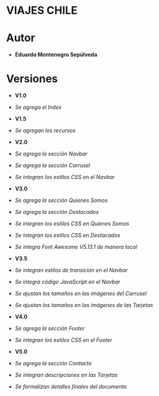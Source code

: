 # VIAJES CHILE

# Autor

* **Eduardo Montenegro Sepúlveda**

# Versiones

* **V1.0**

* *Se agrega el Index*

* **V1.5**

* *Se agregan los recursos*

* **V2.0**

* *Se agrega la sección Navbar*
* *Se agrega la sección Carrusel*

* *Se integran los estilos CSS en el Navbar*

* **V3.0**

* *Se agrega la sección Quienes Somos*
* *Se agrega la sección Destacados*

* *Se integran los estilos CSS en Quienes Somos*
* *Se integran los estilos CSS en Destacados*

* *Se integra Font Awesome V5.13.1 de manera local*

* **V3.5**

* *Se integran estilos de transición en el Navbar*

* *Se integra código JavaScript en el Navbar*

* *Se ajustan los tamaños en las imágenes del Carrusel*
* *Se ajustan los tamaños en las imágenes de las Tarjetas*

* **V4.0**

* *Se agrega la sección Footer*

* *Se integran los estilos CSS en el Footer*

* **V5.0**

* *Se agrega la sección Contacto*

* *Se integran descripciones en las Tarjetas*

* *Se formalizan detalles finales del documento*
